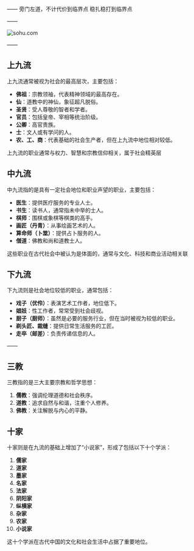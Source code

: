 ——
旁门左道，不计代价到临界点
稳扎稳打到临界点

——

![sohu.com](../../../../../images/jiuliu.png)

——

## 上九流

上九流通常被视为社会的最高层次，主要包括：

- **佛祖**：宗教领袖，代表精神领域的最高存在。
- **仙**：道教中的神仙，象征超凡脱俗。
- **圣贤**：受人尊敬的智者和学者。
- **官员**：包括皇帝、宰相等统治阶级。
- **公卿**：高官贵族。
- **士**：文人或有学问的人。
- **农、工、商**：代表基础的社会生产者，但在上九流中地位相对较低。

上九流的职业通常与权力、智慧和宗教信仰相关，属于社会精英层

## 中九流

中九流指的是具有一定社会地位和职业声望的职业，主要包括：

- **医生**：提供医疗服务的专业人士。
- **书生**：读书人，通常指未中举的士人。
- **棋师**：围棋或象棋等棋类的高手。
- **画匠（丹青）**：从事绘画艺术的人。
- **算命师（卜筮）**：提供占卜服务的人。
- **僧道**：佛教和尚和道教士人。

这些职业在古代社会中被认为是体面的，通常与文化、科技和商业活动相关联

## 下九流

下九流则是社会地位较低的职业，通常包括：

- **戏子（优伶）**：表演艺术工作者，地位低下。
- **娼妓**：性工作者，常常受到社会歧视。
- **厨子（厨师）**：虽然是必要的服务行业，但在当时被视为较低的职业。
- **剃头匠、裁缝**：提供日常生活服务的工匠。
- **走卒（邮差）**：负责传递信息的人。

——

## 三教

三教指的是三大主要宗教和哲学思想：

1. **儒教**：强调伦理道德和社会秩序。
2. **道教**：追求自然与和谐，注重个人修养。
3. **佛教**：关注解脱与内心的平静。

## 十家

十家则是在九流的基础上增加了“小说家”，形成了包括以下十个学派：

1. **儒家**
2. **道家**
3. **墨家**
4. **名家**
5. **法家**
6. **阴阳家**
7. **纵横家**
8. **杂家**
9. **农家**
10. **小说家**

这十个学派在古代中国的文化和社会生活中占据了重要地位。